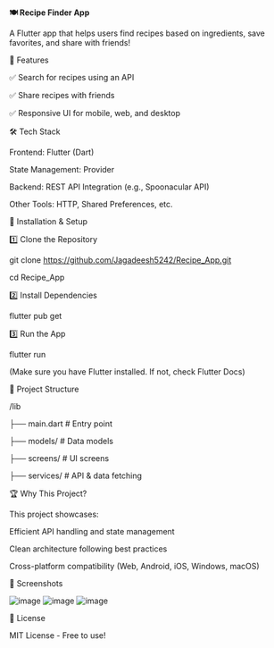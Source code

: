 **🍽️ Recipe Finder App**

A Flutter app that helps users find recipes based on ingredients, save favorites, and share with friends!

🚀 Features

✅ Search for recipes using an API

✅ Share recipes with friends

✅ Responsive UI for mobile, web, and desktop

🛠 Tech Stack

Frontend: Flutter (Dart)

State Management: Provider 

Backend: REST API Integration (e.g., Spoonacular API)

Other Tools: HTTP, Shared Preferences, etc.

🎯 Installation & Setup

1️⃣ Clone the Repository

git clone https://github.com/Jagadeesh5242/Recipe_App.git

cd Recipe_App

2️⃣ Install Dependencies

flutter pub get

3️⃣ Run the App

flutter run

(Make sure you have Flutter installed. If not, check Flutter Docs)

📂 Project Structure

/lib

 ├── main.dart       # Entry point
 
 ├── models/        # Data models
 
 ├── screens/       # UI screens
 
 ├── services/      # API & data fetching
 
🏆 Why This Project?

This project showcases:

Efficient API handling and state management

Clean architecture following best practices

Cross-platform compatibility (Web, Android, iOS, Windows, macOS)

📸 Screenshots

![image](https://github.com/user-attachments/assets/c1fbae2f-3009-4b11-91c8-b1a75fee0293)
![image](https://github.com/user-attachments/assets/50443096-2428-474e-ab8a-53ce181fd4e0)
![image](https://github.com/user-attachments/assets/62c52eff-493c-478e-9e0a-f552e05ec1ee)


📜 License

MIT License - Free to use!


